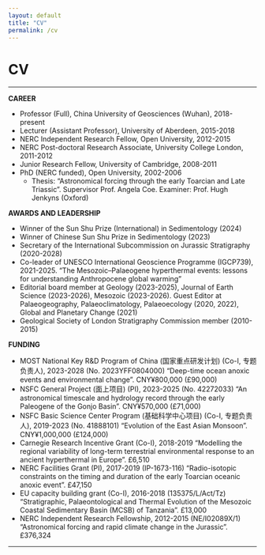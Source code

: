 ```yaml
---
layout: default
title: "CV"
permalink: /cv
---
```


# CV
* * *
**CAREER**

* Professor (Full), China University of Geosciences (Wuhan), 2018-present
* Lecturer (Assistant Professor), University of Aberdeen, 2015-2018
* NERC Independent Research Fellow, Open University, 2012-2015
* NERC Post-doctoral Research Associate, University College London, 2011-2012
* Junior Research Fellow, University of Cambridge, 2008-2011     
* PhD (NERC funded), Open University, 2002-2006
    * Thesis: “Astronomical forcing through the early Toarcian and Late Triassic”. Supervisor Prof. Angela Coe. Examiner: Prof. Hugh Jenkyns (Oxford)

**AWARDS AND LEADERSHIP**

* Winner of the Sun Shu Prize (International) in Sedimentology (2024)
* Winner of Chinese Sun Shu Prize in Sedimentology (2023)
* Secretary of the International Subcommission on Jurassic Stratigraphy (2020-2028)
* Co-leader of UNESCO International Geoscience Programme (IGCP739), 2021-2025. “The Mesozoic–Palaeogene hyperthermal events: lessons for understanding Anthropocene global warming”
* Editorial board member at Geology (2023-2025), Journal of Earth Science (2023-2026), Mesozoic (2023-2026). Guest Editor at Palaeogeography, Palaeoclimatology, Palaeoecology (2020, 2022), Global and Planetary Change (2021)
* Geological Society of London Stratigraphy Commission member (2010-2015)

**FUNDING**

* MOST National Key R&D Program of China (国家重点研发计划) (Co-I, 专题负责人), 2023-2028 (No. 2023YFF0804000) “Deep-time ocean anoxic events and environmental change”. CNY¥800,000 (£90,000)
* NSFC General Project (面上项目) (PI), 2023-2025 (No. 42272033) “An astronomical timescale and hydrology record through the early Paleogene of the Gonjo Basin”. CNY¥570,000 (£71,000)
* NSFC Basic Science Center Program (基础科学中心项目) (Co-I, 专题负责人), 2019-2023 (No. 41888101) “Evolution of the East Asian Monsoon”. CNY¥1,000,000 (£124,000)
* Carnegie Research Incentive Grant (Co-I), 2018-2019 “Modelling the regional variability of long-term terrestrial environmental response to an ancient hyperthermal in Europe”. £6,510
* NERC Facilities Grant (PI), 2017-2019 (IP-1673-116) “Radio-isotopic constraints on the timing and duration of the early Toarcian oceanic anoxic event”. £47,150
* EU capacity building grant (Co-I), 2016-2018 (135375/L/Act/Tz) “Stratigraphic, Palaeontological and Thermal Evolution of the Mesozoic Coastal Sedimentary Basin (MCSB) of Tanzania”. £13,000
* NERC Independent Research Fellowship, 2012-2015 (NE/I02089X/1) “Astronomical forcing and rapid climate change in the Jurassic”. £376,324

* * *
